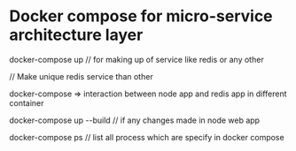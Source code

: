 # Docker compose for micro-service architecture layer 

docker-compose up // for making up of service like redis or any other

// Make unique redis service than other

docker-compose => interaction between node app and redis app in different container 

docker-compose up --build // if any changes made in node web app 

docker-compose ps  // list all process which are specify in docker compose 